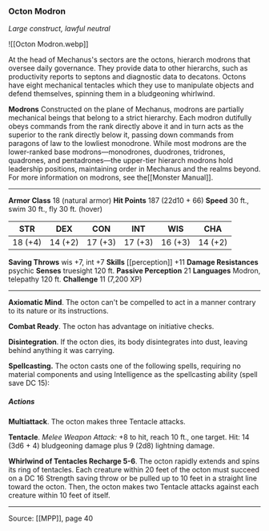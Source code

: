 ### Octon Modron
_Large construct, lawful neutral_

![[Octon Modron.webp]]

At the head of Mechanus's sectors are the octons, hierarch modrons that oversee daily governance. They provide data to other hierarchs, such as productivity reports to septons and diagnostic data to decatons. Octons have eight mechanical tentacles which they use to manipulate objects and defend themselves, spinning them in a bludgeoning whirlwind.


**Modrons** Constructed on the plane of Mechanus, modrons are partially mechanical beings that belong to a strict hierarchy. Each modron dutifully obeys commands from the rank directly above it and in turn acts as the superior to the rank directly below it, passing down commands from paragons of law to the lowliest monodrone. While most modrons are the lower-ranked base modrons—monodrones, duodrones, tridrones, quadrones, and pentadrones—the upper-tier hierarch modrons hold leadership positions, maintaining order in Mechanus and the realms beyond. For more information on modrons, see the[[Monster Manual]].





---

**Armor Class** 18 (natural armor)
**Hit Points** 187 (22d10 + 66)
**Speed** 30 ft., swim 30 ft., fly 30 ft. (hover)

| STR     | DEX     | CON     | INT     | WIS     | CHA     |
|---------|---------|---------|---------|---------|---------|
| 18 (+4) | 14 (+2) | 17 (+3) | 17 (+3) | 16 (+3) | 14 (+2) |

**Saving Throws** wis +7, int +7
**Skills** [[perception]] +11
**Damage Resistances** psychic
**Senses** truesight 120 ft.
**Passive Perception** 21
**Languages** Modron, telepathy 120 ft.
**Challenge** 11 (7,200 XP)

---

**Axiomatic Mind**. The octon can't be compelled to act in a manner contrary to its nature or its instructions.

**Combat Ready**. The octon has advantage on initiative checks.

**Disintegration**. If the octon dies, its body disintegrates into dust, leaving behind anything it was carrying.

**Spellcasting.** The octon casts one of the following spells, requiring no material components and using Intelligence as the spellcasting ability (spell save DC 15):

##### Actions
**Multiattack**. The octon makes three Tentacle attacks.

**Tentacle**. _Melee Weapon Attack:_ +8 to hit, reach 10 ft., one target. Hit: 14 (3d6 + 4) bludgeoning damage plus 9 (2d8) lightning damage.

**Whirlwind of Tentacles Recharge 5-6**. The octon rapidly extends and spins its ring of tentacles. Each creature within 20 feet of the octon must succeed on a DC 16 Strength saving throw or be pulled up to 10 feet in a straight line toward the octon. Then, the octon makes two Tentacle attacks against each creature within 10 feet of itself.


---

Source: [[MPP]], page 40